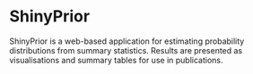 # ShinyPrior
ShinyPrior is a web-based application for estimating probability distributions from summary statistics. Results are presented as visualisations and summary tables for use in publications.